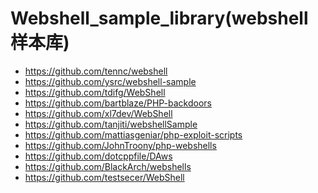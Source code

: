 Webshell_sample_library(webshell样本库)
=========
- https://github.com/tennc/webshell 
- https://github.com/ysrc/webshell-sample 
- https://github.com/tdifg/WebShell 
- https://github.com/bartblaze/PHP-backdoors 
- https://github.com/xl7dev/WebShell 
- https://github.com/tanjiti/webshellSample 
- https://github.com/mattiasgeniar/php-exploit-scripts 
- https://github.com/JohnTroony/php-webshells 
- https://github.com/dotcppfile/DAws
- https://github.com/BlackArch/webshells
- https://github.com/testsecer/WebShell
